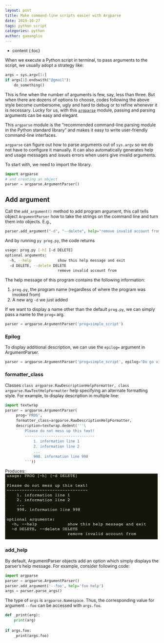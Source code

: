 ```yaml
---
layout: post
title: Make command-line scripts easier with Argparse
date: 2019-10-27
tags: python script
categories: python
author: gaoangliu
---
```

* content
{:toc}



When we execute a Python script in terminal, to pass arguments to the script, we usually adopt a strategy like: 




```python
args = sys.argv[1:]
if args[1].endswith("@gmail"):
    do_something()    
```
This is fine when the number of arguments is few, say, less than three. But when there are dozens of options to choose, codes following the above style become cumbersome, ugly and hard to debug or to refine whenever it is necessary. 
Lucky for us, with this [`argparse`](https://docs.python.org/3/library/argparse.html) module, passing and parsing arguments can be easy and elegant.

This `argparse` module is the “recommended command-line parsing module in the Python standard library” and makes it easy to write user-friendly command-line interfaces. 

`argparse` can figure out how to parse arguments out of `sys.argv` so we do not have to configure it manually. It can also automatically generates help and usage messages and issues errors when users give invalid arguments.

To start with, we need to import the library. 
```python
import argparse
# and creating an object
parser = argparse.ArgumentParser()
```

## Add argument 
Call the `add_argument()` method to add program argument, this call tells object `ArgumentParser` how to take the strings on the command line and turn them into objects. E.g., 
```python
parser.add_argument("-d", "--delete", help="remove invalid account from")
```

And by running `py prog.py`, the code returns 
```bash
usage: prog.py [-h] [-d DELETE]
optional arguments:
  -h, --help            show this help message and exit
  -d DELETE, --delete DELETE
                        remove invalid account from
```

The help message of this program contains the following information:
1. `prog.py`, the program name (regardless of where the program was invoked from)
2. A new arg `-d` we just added 

If we want to display a name other than the default `prog.py`, we can simply pass a name to the `prog=` arg. 
```python
parser = argparse.ArgumentParser('prog=simple_script')
```

### Epilog 
To display additional description, we can use the `epilog=` argument in ArgumentParser. 
```python
parser = argparse.ArgumentParser('prog=simple_script', epilog="Do go visit google.com if you want to know more")
```

### formatter_class
Classes `class argparse.RawDescriptionHelpFormatter, class argparse.RawTextHelpFormatter` help specifying an alternate formatting style. For example, to display description in multiple line: 
```python
import textwrap
parser = argparse.ArgumentParser(
     prog='PROG',
     formatter_class=argparse.RawDescriptionHelpFormatter,
     description=textwrap.dedent('''\
         Please do not mess up this text!
         --------------------------------
             1. information line 1
             2. information line 2
             ...
             998. information line 998
         '''))
```         
Produces:
<img class='center' src='https://raw.githubusercontent.com/gaoangliu/figures/master/2020/images/2019/python-argparse-1.png' width='500px'>

### add_help
By default, ArgumentParser objects add an option which simply displays the parser’s help message. For example, consider following code:
```python
import argparse
parser = argparse.ArgumentParser()
parser.add_argument('--foo', help='foo help')
args = parser.parse_args()
```

The type of `args` is `argparse.Namespace`. Thus, the corresponding value for argument `--foo` can be accessed with `args.foo`. 
```python
def _print(arg):
    print(arg)

if args.foo:
    _print(args.foo)
```
